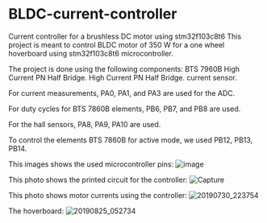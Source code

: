 # BLDC-current-controller
Current controller for a brushless DC motor using stm32f103c8t6
This project is meant to control BLDC motor of 350 W for a one wheel hoverboard using stm32f103c8t6 microcontroller.

The project is done using the following components:
BTS 7960B High Current PN Half Bridge.
High Current PN Half Bridge. current sensor.

For current measurements, PA0, PA1, and  PA3 are used for the ADC.

For duty cycles for BTS 7860B elements, PB6, PB7, and PB8 are used.

For the hall sensors, PA8, PA9, PA10 are used.

To control the elements BTS 7860B for active mode, we used PB12, PB13, PB14.

This images shows the used microcontroller pins:
![image](https://user-images.githubusercontent.com/95107709/169672517-1aa80608-4244-402c-88bc-267f4cacccb8.png)

This photo shows the printed circuit for the controller:
![Capture](https://user-images.githubusercontent.com/95107709/169694170-3456d7fe-5029-4934-9448-173ea539337d.PNG)


This photo shows motor currents using the controller:
![20190730_223754](https://user-images.githubusercontent.com/95107709/169693395-5a980641-7b3d-426f-a092-c84afcddad1f.jpg)

The hoverboard:
![20190825_052734](https://user-images.githubusercontent.com/95107709/169694254-9d1e384e-2b48-4345-985c-15144d2dc49a.jpg)
